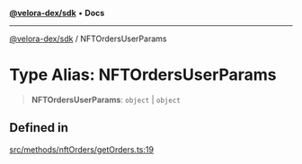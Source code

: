 [**@velora-dex/sdk**](../README.md) • **Docs**

***

[@velora-dex/sdk](../globals.md) / NFTOrdersUserParams

# Type Alias: NFTOrdersUserParams

> **NFTOrdersUserParams**: `object` \| `object`

## Defined in

[src/methods/nftOrders/getOrders.ts:19](https://github.com/VeloraDEX/paraswap-sdk/blob/feat/velora/src/methods/nftOrders/getOrders.ts#L19)
